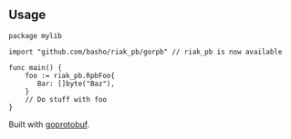 ## Usage

    package mylib

    import "github.com/basho/riak_pb/gorpb" // riak_pb is now available

    func main() {
        foo := riak_pb.RpbFoo{
           Bar: []byte("Baz"),
        }
        // Do stuff with foo
    }

Built with [goprotobuf](https://code.google.com/p/goprotobuf/).
